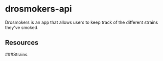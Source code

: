 # drosmokers-api
Drosmokers is an app that allows users to keep track of the different strains they've smoked.

## Resources
###Strains
